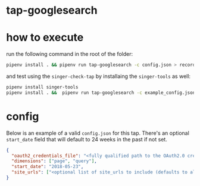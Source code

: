 # tap-googlesearch

# how to execute

run the following command in the root of the folder:

```bash
pipenv install . && pipenv run tap-googlesearch -c config.json > records.ndjson
```

and test using the `singer-check-tap` by installaing the `singer-tools` as well:

```bash
pipenv install singer-tools
pipenv install . &&  pipenv run tap-googlesearch -c example_config.json | singer-check-tap
```

# config

Below is an example of a valid `config.json` for this tap. There's an optional `start_date` field that will default to 24 weeks in the past if not set.

```json
{
  "oauth2_credentials_file": "<fully qualified path to the OAuth2.0 credentials file>",
  "dimensions": ["page", "query"],
  "start_date": "2018-05-23",
  "site_urls": ["<optional list of site_urls to include (defaults to all)>"]
}
```
